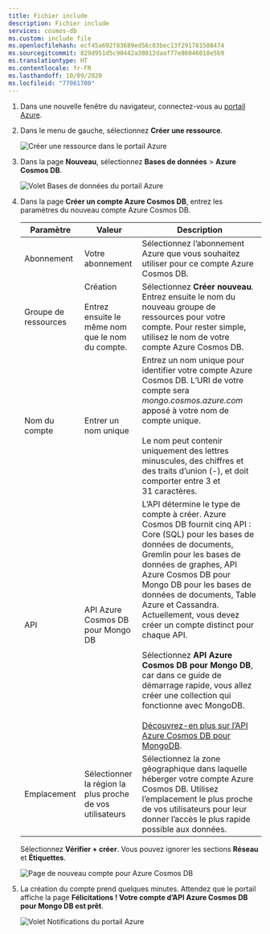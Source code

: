 ```yaml
---
title: Fichier include
description: Fichier include
services: cosmos-db
ms.custom: include file
ms.openlocfilehash: ecf45a692f83689ed56c03bec13f291781508474
ms.sourcegitcommit: 829d951d5c90442a38012daaf77e86046018e5b9
ms.translationtype: HT
ms.contentlocale: fr-FR
ms.lasthandoff: 10/09/2020
ms.locfileid: "77061700"
---
```

1. Dans une nouvelle fenêtre du navigateur, connectez-vous au [portail Azure](https://portal.azure.com/).

2. Dans le menu de gauche, sélectionnez **Créer une ressource**.
   
   ![Créer une ressource dans le portail Azure](./media/cosmos-db-create-dbaccount-mongodb/create-nosql-db-databases-json-tutorial-0.png)
   
3. Dans la page **Nouveau**, sélectionnez **Bases de données** > **Azure Cosmos DB**.
   
   ![Volet Bases de données du portail Azure](./media/cosmos-db-create-dbaccount-mongodb/create-nosql-db-databases-json-tutorial-1.png)
   
3. Dans la page **Créer un compte Azure Cosmos DB**, entrez les paramètres du nouveau compte Azure Cosmos DB. 
 
    Paramètre|Valeur|Description
    ---|---|---
    Abonnement|Votre abonnement|Sélectionnez l’abonnement Azure que vous souhaitez utiliser pour ce compte Azure Cosmos DB. 
    Groupe de ressources|Création<br><br>Entrez ensuite le même nom que le nom du compte.|Sélectionnez **Créer nouveau**. Entrez ensuite le nom du nouveau groupe de ressources pour votre compte. Pour rester simple, utilisez le nom de votre compte Azure Cosmos DB. 
    Nom du compte|Entrer un nom unique|Entrez un nom unique pour identifier votre compte Azure Cosmos DB. L’URI de votre compte sera *mongo.cosmos.azure.com* apposé à votre nom de compte unique.<br><br>Le nom peut contenir uniquement des lettres minuscules, des chiffres et des traits d’union (-), et doit comporter entre 3 et 31 caractères.
    API|API Azure Cosmos DB pour Mongo DB|L’API détermine le type de compte à créer. Azure Cosmos DB fournit cinq API : Core (SQL) pour les bases de données de documents, Gremlin pour les bases de données de graphes, API Azure Cosmos DB pour Mongo DB pour les bases de données de documents, Table Azure et Cassandra. Actuellement, vous devez créer un compte distinct pour chaque API. <br><br>Sélectionnez **API Azure Cosmos DB pour Mongo DB**, car dans ce guide de démarrage rapide, vous allez créer une collection qui fonctionne avec MongoDB.<br><br>[Découvrez-en plus sur l’API Azure Cosmos DB pour MongoDB](../articles/cosmos-db/mongodb-introduction.md).|
    Emplacement|Sélectionner la région la plus proche de vos utilisateurs|Sélectionnez la zone géographique dans laquelle héberger votre compte Azure Cosmos DB. Utilisez l’emplacement le plus proche de vos utilisateurs pour leur donner l’accès le plus rapide possible aux données.|

    Sélectionnez **Vérifier + créer**. Vous pouvez ignorer les sections **Réseau** et **Étiquettes**. 

    ![Page de nouveau compte pour Azure Cosmos DB](./media/cosmos-db-create-dbaccount-mongodb/azure-cosmos-db-create-new-account.png)

4. La création du compte prend quelques minutes. Attendez que le portail affiche la page **Félicitations ! Votre compte d’API Azure Cosmos DB pour Mongo DB est prêt**.

    ![Volet Notifications du portail Azure](./media/cosmos-db-create-dbaccount-mongodb/azure-cosmos-db-account-created.png)
